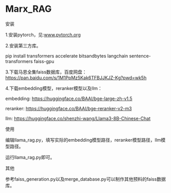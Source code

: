 # Marx_RAG

安装

1.安装pytorch，见:www.pytorch.org

2.安装第三方库。

  pip install transformers accelerate bitsandbytes langchain sentence-transformers faiss-gpu
  
3.下载马恩全集faiss数据库，百度网盘：https://pan.baidu.com/s/1M1PpMz5Kak6TFBJJKJZ-Kg?pwd=wk5h

4.下载embedding模型，reranker模型以及llm：

  embedding: https://huggingface.co/BAAI/bge-large-zh-v1.5
  
  reranker: https://huggingface.co/BAAI/bge-reranker-v2-m3
  
  llm: https://huggingface.co/shenzhi-wang/Llama3-8B-Chinese-Chat
  


使用

编辑llama_rag.py，填写实际的embedding模型路径，reranker模型路径，llm模型路径。

运行llama_rag.py即可。



其他

参考faiss_generation.py以及merge_database.py可以制作其他预料的faiss数据库。

